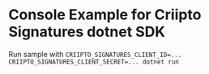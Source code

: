 # Console Example for Criipto Signatures dotnet SDK

Run sample with `CRIIPTO_SIGNATURES_CLIENT_ID=... CRIIPTO_SIGNATURES_CLIENT_SECRET=... dotnet run`
